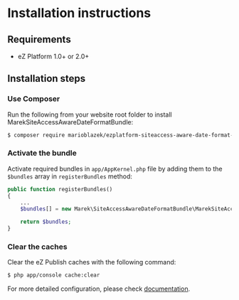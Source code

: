 Installation instructions
=========================

Requirements
------------

* eZ Platform 1.0+ or 2.0+

Installation steps
------------------

### Use Composer

Run the following from your website root folder to install MarekSiteAccessAwareDateFormatBundle:

```bash
$ composer require marioblazek/ezplatform-siteaccess-aware-date-format-bundle
```

### Activate the bundle

Activate required bundles in `app/AppKernel.php` file by adding them to the `$bundles` array in `registerBundles` method:

```php
public function registerBundles()
{
    ...
    $bundles[] = new Marek\SiteAccessAwareDateFormatBundle\MarekSiteAccessAwareDateFormatBundle();

    return $bundles;
}
```


### Clear the caches

Clear the eZ Publish caches with the following command:

```bash
$ php app/console cache:clear
```

For more detailed configuration, please check [documentation](DOC.md).
